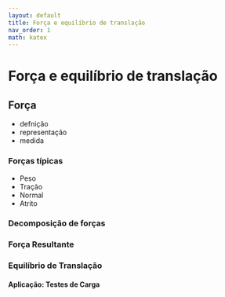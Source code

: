 ```yaml
---
layout: default
title: Força e equilíbrio de translação
nav_order: 1
math: katex
---
```


# Força e equilíbrio de translação

 ## Força
 
 - defnição
 - representação
 - medida
 
 ### Forças típicas
 
 - Peso
 - Tração
 - Normal
 - Atrito
 
 ### Decomposição de forças
 ### Força Resultante
 ### Equilíbrio de Translação
 #### Aplicação: Testes de Carga
